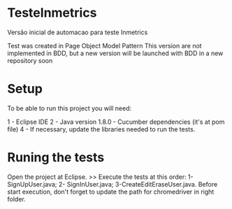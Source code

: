 # TesteInmetrics
Versão inicial de automacao para teste Inmetrics


Test was created in Page Object Model Pattern
This version are not implemented in BDD, but a new version will be launched with BDD in a new repository soon

# Setup

To be able to run this project you will need:

1 - Eclipse IDE 2 - Java version 1.8.0 - Cucumber dependencies (it's at pom file) 4 - If necessary, update the libraries needed to run the tests.

# Runing the tests

Open the project at Eclipse. >> Execute the tests at this order: 1- SignUpUser.java; 2- SignInUser.java; 3-CreateEditEraseUser.java. Before start execution, don't forget to update the path for chromedriver in right folder.

